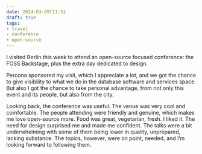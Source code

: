 ```yaml
---
date: 2024-03-09T11:53
draft: true
tags:
- travel
- conference
- open-source
---
```


I visited Berlin this week to attend an open-source focused conference: the FOSS Backstage, plus the extra day dedicated to design.

Percona sponsored my visit, which I appreciate a lot, and we got the chance to give visibility to what we do in the database software and services space. But also I got the chance to take personal advantage, from not only this event and its people, but also from the city.

Looking back, the conference was useful. The venue was very cool and comfortable. The people attending were friendly and genuine, which makes me love open-source more. Food was great, vegetarian, fresh. I liked it. The need for design surprised me and made me confident. The talks were a bit underwhelming with some of them being lower in quality, unprepared, lacking substance. The topics, however, were on point, needed, and I’m looking forward to following them.